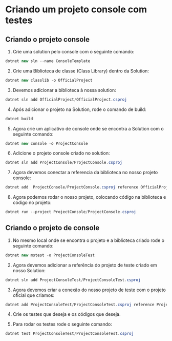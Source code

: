 # Criando um projeto console com testes

## Criando o projeto console

1. Crie uma solution pelo console com o seguinte comando:

```csharp
dotnet new sln --name ConsoleTemplate
```

2. Crie uma Biblioteca de classe (Class Library) dentro da Solution:

```csharp
dotnet new classlib -o OfficialProject
```

3. Devemos adicionar a biblioteca à nossa solution:

```csharp
dotnet sln add OfficialProject/OfficialProject.csproj
```

4. Após adicionar o projeto na Solution, rode o comando de build:

```csharp
dotnet build
```

5. Agora crie um aplicativo de console onde se encontra a Solution com o seguinte comando:

```csharp
dotnet new console -o ProjectConsole
```

6. Adicione o projeto console criado no solution:

```csharp
dotnet sln add ProjectConsole/ProjectConsole.csproj
```

7. Agora devemos conectar a referencia da biblioteca no nosso projeto console:

```csharp
dotnet add  ProjectConsole/ProjectConsole.csproj reference OfficialProject/OfficialProject.csproj
```

8. Agora podemos rodar o nosso projeto, colocando código na biblioteca e código no projeto:

```csharp
dotnet run --project ProjectConsole/ProjectConsole.csproj
```

## Criando o projeto de console

1. No mesmo local onde se encontra o projeto e a biblioteca criado rode o seguinte comando:

```csharp
dotnet new mstest -o ProjectConsoleTest
```

2. Agora devemos adicionar a referência do projeto de teste criado em nosso Solution:

```csharp
dotnet sln add ProjectConsoleTest/ProjectConsoleTest.csproj
```

3. Agora devemos criar a conexão do nosso projeto de teste com o projeto oficial que criamos:

```csharp
dotnet add ProjectConsoleTest/ProjectConsoleTest.csproj reference ProjectConsole/ProjectConsole.csproj
```

4. Crie os testes que deseja e os códigos que deseja.

5. Para rodar os testes rode o seguinte comando:

```csharp
dotnet test ProjectConsoleTest/ProjectConsoleTest.csproj
```